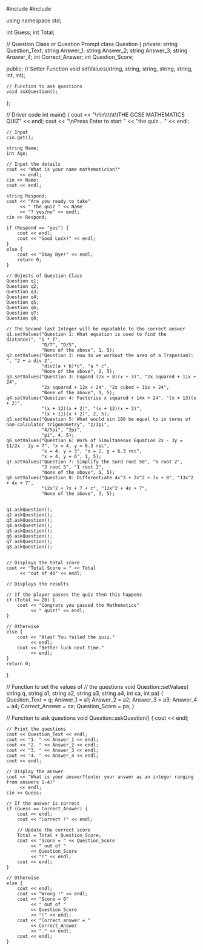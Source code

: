 #include <iostream> 
#include <string>

using namespace std;

int Guess;
int Total;
 
// Question Class or Question Prompt
class Question {
private:
    string Question_Text;
    string Answer_1;
    string Answer_2;
    string Answer_3;
    string Answer_4;
    int Correct_Answer;
    int Question_Score;
 
public:
    // Setter Function
    void setValues(string, string,
                   string, string,
                   string, int, int);
 
    // Function to ask questions
    void askQuestion();
};
 
// Driver code
int main()
{
    cout << "\n\n\t\t\t\tTHE GCSE MATHEMATICS QUIZ"
         << endl;
    cout << "\nPress Enter to start "
         << "the quiz... " << endl;
 
    // Input
    cin.get();
 
    string Name;
    int Age;
 
    // Input the details
    cout << "What is your name mathematician?"
         << endl;
    cin >> Name;
    cout << endl;
 
    string Respond;
    cout << "Are you ready to take"
         << " the quiz " << Name
         << "? yes/no" << endl;
    cin >> Respond;
 
    if (Respond == "yes") {
        cout << endl;
        cout << "Good Luck!" << endl;
    }
    else {
        cout << "Okay Bye!" << endl;
        return 0;
    }
 
    // Objects of Question Class
    Question q1;
    Question q2;
    Question q3;
    Question q4;
    Question q5;
    Question q6;
    Question q7;
    Question q8;
 
    // The Second last Integer will be equatable to the correct answer
    q1.setValues("Question 1: What equation is used to find the distance?", "S * T",
                 "D/T", "D/S",
                 "None of the above", 1, 5);
    q2.setValues("Qeustion 2: How do we workout the area of a Trapezium?: ", "2 + a div 2",
                 "div2(a + b)*c", "a * c",
                 "None of the above", 2, 5);
    q3.setValues("Question 3: Expand (2x + 8)(x + 3)", "2x squared + 11x + 24",
                 "2x squared + 12x + 24", "2x cubed + 11x + 24",
                 "None of the above", 1, 5);
    q4.setValues("Question 4: Factorise x squared + 14x + 24", "(x + 13)(x + 2)",
                 "(x + 12)(x + 2)", "(x + 12)(x + 3)",
                 "(x + 11)(x + 2)", 2, 5);
    q5.setValues("Question 5: What would sin 180 be equal to in terms of non-calculator trigonometry", "2/3pi",
                 "4/5pi", "2pi",
                 "pi", 4, 5);
    q6.setValues("Question 6: Work of Simultaneous Equation 2x - 3y = 11/2x - 2y = 7", "x = 4, y = 6.3 rec",
                 "x = 4, y = 3", "x = 2, y = 6.3 rec",
                 "x = 4, y = 6", 1, 5);            
    q7.setValues("Question 7: Simplify the Surd root 50", "5 root 2",
                 "3 root 5", "1 root 3",
                 "None of the above", 1, 5);
    q8.setValues("Question 8: Differentiate 4x^3 + 2x^2 + 7x + 8", "13x^2 + 4x + 7",
                 "12x^2 + 7x + 7 + c", "12x^2 + 4x + 7",
                 "None of the above", 3, 5);

 
    q1.askQuestion();
    q2.askQuestion();
    q3.askQuestion();
    q4.askQuestion();
    q5.askQuestion();
    q6.askQuestion();
    q7.askQuestion();
    q8.askQuestion();

 
    // Displays the total score
    cout << "Total Score = " << Total
         << "out of 40" << endl;
 
    // Displays the results
 
    // If the player passes the quiz then this happens
    if (Total >= 20) {
        cout << "Congrats you passed the Mathematics"
             << " quiz!" << endl;
    }
 
    // Otherwise
    else {
        cout << "Alas! You failed the quiz."
             << endl;
        cout << "Better luck next time."
             << endl;
    }
    return 0;
}
 
// Function to set the values of
// the questions
void Question::setValues(
    string q, string a1,
    string a2, string a3,
    string a4, int ca, int pa)
{
    Question_Text = q;
    Answer_1 = a1;
    Answer_2 = a2;
    Answer_3 = a3;
    Answer_4 = a4;
    Correct_Answer = ca;
    Question_Score = pa;
}
 
// Function to ask questions
void Question::askQuestion()
{
    cout << endl;
 
    // Print the questions
    cout << Question_Text << endl;
    cout << "1. " << Answer_1 << endl;
    cout << "2. " << Answer_2 << endl;
    cout << "3. " << Answer_3 << endl;
    cout << "4. " << Answer_4 << endl;
    cout << endl;
 
    // Display the answer
    cout << "What is your answer?(enter your answer as an integer ranging from answers 1-4)"
         << endl;
    cin >> Guess;
 
    // If the answer is correct
    if (Guess == Correct_Answer) {
        cout << endl;
        cout << "Correct !" << endl;
 
        // Update the correct score
        Total = Total + Question_Score;
        cout << "Score = " << Question_Score
             << " out of "
             << Question_Score
             << "!" << endl;
        cout << endl;
    }
 
    // Otherwise
    else {
        cout << endl;
        cout << "Wrong !" << endl;
        cout << "Score = 0"
             << " out of "
             << Question_Score
             << "!" << endl;
        cout << "Correct answer = "
             << Correct_Answer
             << "." << endl;
        cout << endl;
    }
